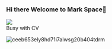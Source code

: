 ### Hi there Welcome to Mark Space👋
<a href="https://brolab.top"><img src="https://img.shields.io/static/v1?label=Blog&message=Blog&color=red"/></a>
</br>
Busy with CV

![ceeb653ely8hd71i7aiwsg20b404tdrm](https://github.com/Markli66/Markli66/assets/51303387/18fb8d76-1545-46eb-96cb-f3cab2154ff3)





